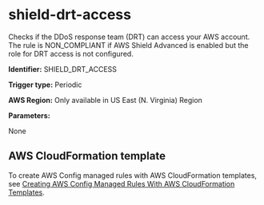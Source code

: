 # shield\-drt\-access<a name="shield-drt-access"></a>

Checks if the DDoS response team \(DRT\) can access your AWS account\. The rule is NON\_COMPLIANT if AWS Shield Advanced is enabled but the role for DRT access is not configured\.

**Identifier:** SHIELD\_DRT\_ACCESS

**Trigger type:** Periodic

**AWS Region:** Only available in US East \(N\. Virginia\) Region

**Parameters:**

None  

## AWS CloudFormation template<a name="w29aac11c33c17b7d343c15"></a>

To create AWS Config managed rules with AWS CloudFormation templates, see [Creating AWS Config Managed Rules With AWS CloudFormation Templates](aws-config-managed-rules-cloudformation-templates.md)\.